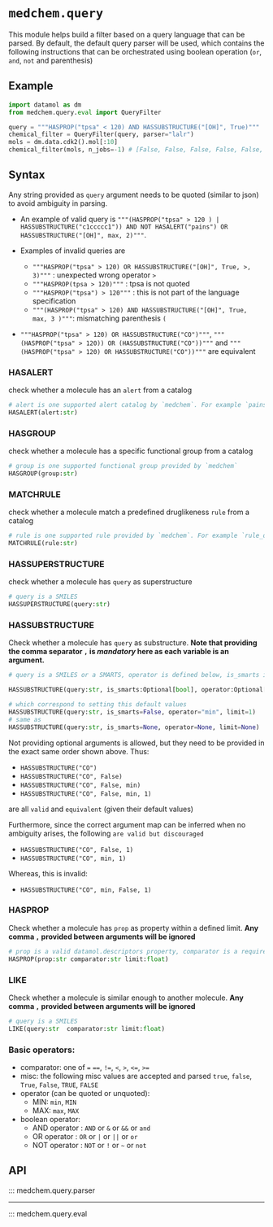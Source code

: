 # `medchem.query`

This module helps build a filter based on a query language that can be parsed. 
By default, the default query parser will be used, which contains the following instructions that can be orchestrated using boolean operation (`or`, `and`, `not` and parenthesis)

## Example

```python
import datamol as dm
from medchem.query.eval import QueryFilter

query = """HASPROP("tpsa" < 120) AND HASSUBSTRUCTURE("[OH]", True)"""
chemical_filter = QueryFilter(query, parser="lalr")
mols = dm.data.cdk2().mol[:10]
chemical_filter(mols, n_jobs=-1) # [False, False, False, False, False, True, True, True, False, False]
```

## Syntax

Any string provided as `query` argument needs to be quoted (similar to json) to avoid ambiguity in parsing. 
* An example of valid query is `"""(HASPROP("tpsa" > 120 ) | HASSUBSTRUCTURE("c1ccccc1")) AND NOT HASALERT("pains") OR HASSUBSTRUCTURE("[OH]", max, 2)"""`.
* Examples of invalid queries are 
  * `"""HASPROP("tpsa" > 120) OR HASSUBSTRUCTURE("[OH]", True, >, 3)"""` : unexpected wrong operator `>`
  * `"""HASPROP(tpsa > 120)"""` : tpsa is not quoted
  * `"""HASPROP("tpsa") > 120"""` : this is not part of the language specification
  * `"""(HASPROP("tpsa" > 120) AND HASSUBSTRUCTURE("[OH]", True, max, 3 )"""`: mismatching parenthesis `(`

* `"""HASPROP("tpsa" > 120) OR HASSUBSTRUCTURE("CO")"""`, `"""(HASPROP("tpsa" > 120)) OR (HASSUBSTRUCTURE("CO"))"""` and `"""(HASPROP("tpsa" > 120) OR HASSUBSTRUCTURE("CO"))"""` are equivalent

  
### HASALERT
check whether a molecule has an `alert` from a catalog
```python 
# alert is one supported alert catalog by `medchem`. For example `pains`
HASALERT(alert:str) 
```

### HASGROUP
check whether a molecule has a specific functional group from a catalog

```python 
# group is one supported functional group provided by `medchem`
HASGROUP(group:str) 
```


### MATCHRULE
check whether a molecule match a predefined druglikeness `rule` from a catalog
```python 
# rule is one supported rule provided by `medchem`. For example `rule_of_five`
MATCHRULE(rule:str) 
```

### HASSUPERSTRUCTURE
check whether a molecule has `query` as superstructure
```python 
# query is a SMILES
HASSUPERSTRUCTURE(query:str) 
```

### HASSUBSTRUCTURE
Check whether a molecule has `query` as substructure. 
**Note that providing the comma separator `,` is _mandatory_ here as each variable is an argument.**

```python
# query is a SMILES or a SMARTS, operator is defined below, is_smarts is a boolean

HASSUBSTRUCTURE(query:str, is_smarts:Optional[bool], operator:Optional[str], limit:Optional[int])

# which correspond to setting this default values
HASSUBSTRUCTURE(query:str, is_smarts=False, operator="min", limit=1)
# same as
HASSUBSTRUCTURE(query:str, is_smarts=None, operator=None, limit=None)
```

Not providing optional arguments is allowed, but they need to be provided in the exact same order shown above. Thus:

* `HASSUBSTRUCTURE("CO")`
* `HASSUBSTRUCTURE("CO", False)`
* `HASSUBSTRUCTURE("CO", False, min)`
* `HASSUBSTRUCTURE("CO", False, min, 1)`
  
are all `valid` and `equivalent` (given their default values)

Furthermore, since the correct argument map can be inferred when no ambiguity arises, the following `are valid but discouraged`

* `HASSUBSTRUCTURE("CO", False, 1)`
* `HASSUBSTRUCTURE("CO", min, 1)`

Whereas, this is invalid:
* `HASSUBSTRUCTURE("CO", min, False, 1)`
  

### HASPROP
Check whether a molecule has `prop` as property within a defined limit.
**Any comma `,` provided between arguments will be ignored**

```python
# prop is a valid datamol.descriptors property, comparator is a required comparator operator and defined below
HASPROP(prop:str comparator:str limit:float)
```

### LIKE
Check whether a molecule is similar enough to another molecule.
**Any comma `,` provided between arguments will be ignored**

```python
# query is a SMILES
LIKE(query:str  comparator:str limit:float)
```

### Basic operators:

* comparator: one of `=` `==`, `!=`, `<`, `>`, `<=`,  `>=`
* misc: the following misc values are accepted and parsed `true`, `false`, `True`, `False`, `TRUE`, `FALSE`
* operator (can be quoted or unquoted):
  * MIN: `min`, `MIN`
  * MAX: `max`, `MAX`
* boolean operator: 
  * AND operator : `AND` or `&` or `&&` or `and`
  * OR operator : `OR`  or `|` or `||` or `or`
  * NOT operator : `NOT` or  `!` or  `~` or `not`



## API

::: medchem.query.parser

---

::: medchem.query.eval